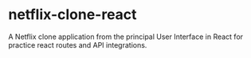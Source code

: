 # netflix-clone-react
A Netflix clone application from the principal User Interface in React for practice react routes and API integrations.
